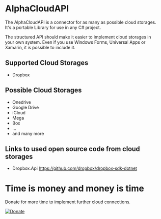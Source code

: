 # AlphaCloudAPI

The AlphaCloudAPI is a connector for as many as possible cloud storages. It's a portable Library for use in any C# project.

The structured API should make it easier to implement cloud storages in your own system. Even if you use Windows Forms, Universal Apps or Xamarin, it is possible to include it.

## Supported Cloud Storages

- Dropbox

## Possible Cloud Storages

- Onedrive
- Google Drive
- iCloud
- Mega
- Box
- ...
- and many more

## Links to used open source code from cloud storages

- Dropbox.Api https://github.com/dropbox/dropbox-sdk-dotnet

# Time is money and money is time

Donate for more time to implement further cloud connections.

[![Donate](https://www.paypalobjects.com/de_DE/DE/i/btn/btn_donateCC_LG.gif)](https://www.paypal.com/cgi-bin/webscr?cmd=_s-xclick&hosted_button_id=UTAZ2J5QEGD7G)
